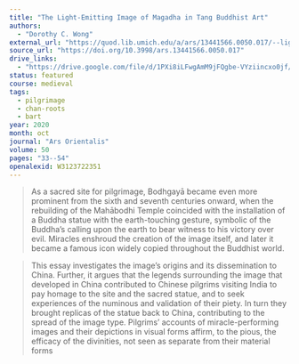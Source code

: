 ```yaml
---
title: "The Light-Emitting Image of Magadha in Tang Buddhist Art"
authors:
  - "Dorothy C. Wong"
external_url: "https://quod.lib.umich.edu/a/ars/13441566.0050.017/--light-emitting-image-of-magadha-in-tang-buddhist-art?rgn=main;view=fulltext"
source_url: "https://doi.org/10.3998/ars.13441566.0050.017"
drive_links:
  - "https://drive.google.com/file/d/1PXi8iLFwgAmM9jFQgbe-VYziincxo0jf/view?usp=drivesdk"
status: featured
course: medieval
tags:
  - pilgrimage
  - chan-roots
  - bart
year: 2020
month: oct
journal: "Ars Orientalis"
volume: 50
pages: "33--54"
openalexid: W3123722351
---
```


> As a sacred site for pilgrimage, Bodhgayā became even more prominent from the sixth and seventh centuries onward, when the rebuilding of the Mahābodhi Temple coincided with the installation of a Buddha statue with the earth-touching gesture, symbolic of the Buddha’s calling upon the earth to bear witness to his victory over evil.
Miracles enshroud the creation of the image itself, and later it became a famous icon widely copied throughout the Buddhist world.

> This essay investigates the image’s origins and its dissemination to China.
Further, it argues that the legends surrounding the image that developed in China contributed to Chinese pilgrims visiting India to pay homage to the site and the sacred statue, and to seek experiences of the numinous and validation of their piety.
In turn they brought replicas of the statue back to China, contributing to the spread of the image type.
Pilgrims’ accounts of miracle-performing images and their depictions in visual forms affirm, to the pious, the efficacy of the divinities, not seen as separate from their material forms
